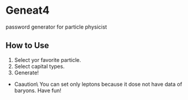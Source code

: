 # Geneat4
password generator for particle physicist

## How to Use
1. Select yor favorite particle.
2. Select capital types.
3. Generate!

- Caaution\\
You can set only leptons because it dose not have data of baryons.
Have fun!
